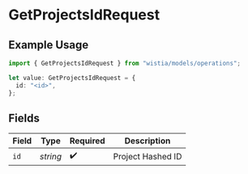 # GetProjectsIdRequest

## Example Usage

```typescript
import { GetProjectsIdRequest } from "wistia/models/operations";

let value: GetProjectsIdRequest = {
  id: "<id>",
};
```

## Fields

| Field              | Type               | Required           | Description        |
| ------------------ | ------------------ | ------------------ | ------------------ |
| `id`               | *string*           | :heavy_check_mark: | Project Hashed ID  |